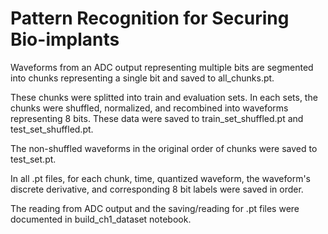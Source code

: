 # Pattern Recognition for Securing Bio-implants

Waveforms from an ADC output representing multiple bits are segmented into chunks representing a single bit and saved to all_chunks.pt. 

These chunks were splitted into train and evaluation sets. In each sets, the chunks were shuffled, normalized, and recombined into waveforms representing 8 bits. These data were saved to train_set_shuffled.pt and test_set_shuffled.pt. 

The non-shuffled waveforms in the original order of chunks were saved to test_set.pt. 

In all .pt files, for each chunk, time, quantized waveform, the waveform's discrete derivative, and corresponding 8 bit labels were saved in order. 

The reading from ADC output and the saving/reading for .pt files were documented in build_ch1_dataset notebook. 
